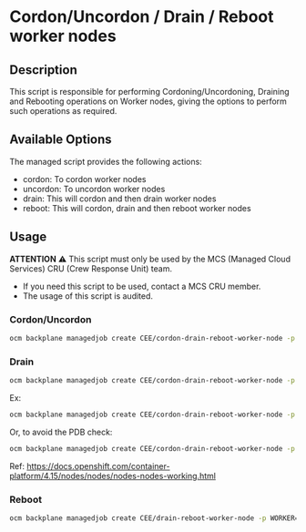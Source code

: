 # Cordon/Uncordon / Drain / Reboot worker nodes

## Description

This script is responsible for performing Cordoning/Uncordoning, Draining and Rebooting operations on Worker nodes, giving the options to perform such operations as required.

## Available Options

The managed script provides the following actions:

- cordon: To cordon worker nodes
- uncordon: To uncordon worker nodes
- drain: This will cordon and then drain worker nodes
- reboot: This will cordon, drain and then reboot worker nodes

## Usage

**ATTENTION** ⚠️ This script must only be used by the MCS (Managed Cloud Services) CRU (Crew Response Unit) team.
- If you need this script to be used, contact a MCS CRU member.
- The usage of this script is audited.

### Cordon/Uncordon

```bash
ocm backplane managedjob create CEE/cordon-drain-reboot-worker-node -p WORKER="<node_name>" -p ACTION="[cordon|uncordon]"
```

### Drain

```bash
ocm backplane managedjob create CEE/cordon-drain-reboot-worker-node -p WORKER="<node_name>" -p ACTION="drain" -p DRAINMODE="<drain parameters>"
```
Ex:
```bash
ocm backplane managedjob create CEE/cordon-drain-reboot-worker-node -p WORKER="ip_x.x.x.x" -p ACTION="drain" -p DRAINMODE="--ignore-daemonsets --delete-emptydir-data --force"
```
Or, to avoid the PDB check: 
```bash
ocm backplane managedjob create CEE/cordon-drain-reboot-worker-node -p WORKER="ip_x.x.x.x" -p ACTION="drain" -p DRAINMODE="--ignore-daemonsets --delete-emptydir-data --force --disable-eviction"
```
Ref: https://docs.openshift.com/container-platform/4.15/nodes/nodes/nodes-nodes-working.html


### Reboot

```bash
ocm backplane managedjob create CEE/drain-reboot-worker-node -p WORKER="<node_name>" -p ACTION="reboot"
```
